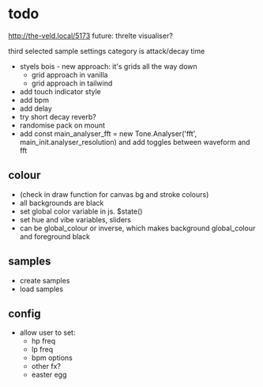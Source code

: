 # todo

http://the-veld.local/5173
future: threlte visualiser?

<!-- todo -->

third selected sample settings category is attack/decay time

- styels bois - new approach: it's grids all the way down
  - grid approach in vanilla
  - grid approach in tailwind
- add touch indicator style
- add bpm
- add delay
- try short decay reverb?
- randomise pack on mount
- add const main_analyser_fft = new Tone.Analyser('fft', main_init.analyser_resolution) and add toggles between waveform and fft

## colour

- (check in draw function for canvas bg and stroke colours)
- all backgrounds are black
- set global color variable in js. $state()
- set hue and vibe variables, sliders
- can be global_colour or inverse, which makes background global_colour and foreground black

## samples

- create samples
- load samples

## config

- allow user to set:
  - hp freq
  - lp freq
  - bpm options
  - other fx?
  - easter egg
